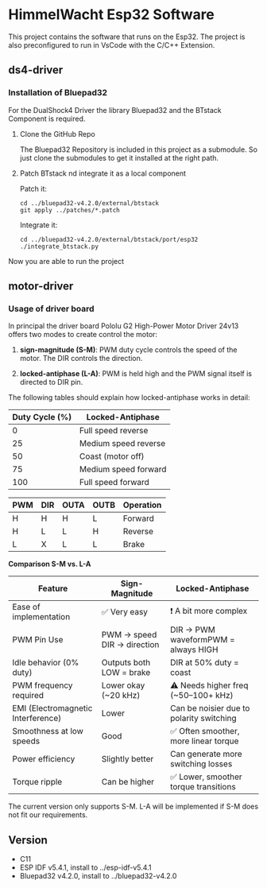 # HimmelWacht Esp32 Software
This project contains the software that runs on the Esp32. The project is also preconfigured to run in VsCode with the C/C++ Extension.

## ds4-driver

### Installation of Bluepad32

For the DualShock4 Driver the library Bluepad32 and the BTstack Component is required.

1. Clone the GitHub Repo

    The Bluepad32 Repository is included in this project as a submodule.
    So just clone the submodules to get it installed at the right path.

2. Patch BTstack nd integrate it as a local component

    Patch it:
    ```shell
    cd ../bluepad32-v4.2.0/external/btstack
    git apply ../patches/*.patch
    ```

    Integrate it:
    ```shell
    cd ../bluepad32-v4.2.0/external/btstack/port/esp32
    ./integrate_btstack.py
    ```
Now you are able to run the project

## motor-driver

### Usage of driver board

In principal the driver board Pololu G2 High-Power Motor Driver 24v13 offers two modes to create control the motor:

1. **sign-magnitude (S-M)**: PWM duty cycle controls the speed of the motor. The DIR controls the direction.

2. **locked-antiphase (L-A)**: PWM is held high and the PWM signal itself is directed to DIR pin.

The following tables should explain how locked-antiphase works in detail:

| Duty Cycle (%) | Locked-Antiphase     |
| -------------- | -------------------- |
| 0              | Full speed reverse   |
| 25             | Medium speed reverse |
| 50             | Coast (motor off)    |
| 75             | Medium speed forward |
| 100            | Full speed forward   |

| PWM | DIR | OUTA | OUTB | Operation |
| --- | --- | ---- | ---- | --------- |
| H   | H   | H    | L    | Forward   |
| H   | L   | L    | H    | Reverse   |
| L   | X   | L    | L    | Brake     |

**Comparison S-M vs. L-A**

| Feature                            | Sign-Magnitude             | Locked-Antiphase                         |
| ---------------------------------- | -------------------------- | ---------------------------------------- |
| Ease of implementation             | ✅ Very easy                | ❗ A bit more complex                     |
| PWM Pin Use                        | PWM → speed DIR → direction | DIR → PWM waveformPWM = always HIGH      |
| Idle behavior (0% duty)            | Outputs both LOW = brake   | DIR at 50% duty = coast                  |
| PWM frequency required             | Lower okay (~20 kHz)       | ⚠️ Needs higher freq (~50–100+ kHz)       |
| EMI (Electromagnetic Interference) | Lower                      | Can be noisier due to polarity switching |
| Smoothness at low speeds           | Good                       | ✅ Often smoother, more linear torque     |
| Power efficiency                   | Slightly better            | Can generate more switching losses       |
| Torque ripple                      | Can be higher              | ✅ Lower, smoother torque transitions     |

The current version only supports S-M. L-A will be implemented if S-M does not fit our requirements.

## Version
- C11
- ESP IDF v5.4.1, install to ../esp-idf-v5.4.1
- Bluepad32 v4.2.0, install to ../bluepad32-v4.2.0
